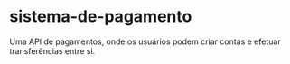 # sistema-de-pagamento
Uma API de pagamentos, onde os usuários podem criar contas e efetuar transferências entre si.
